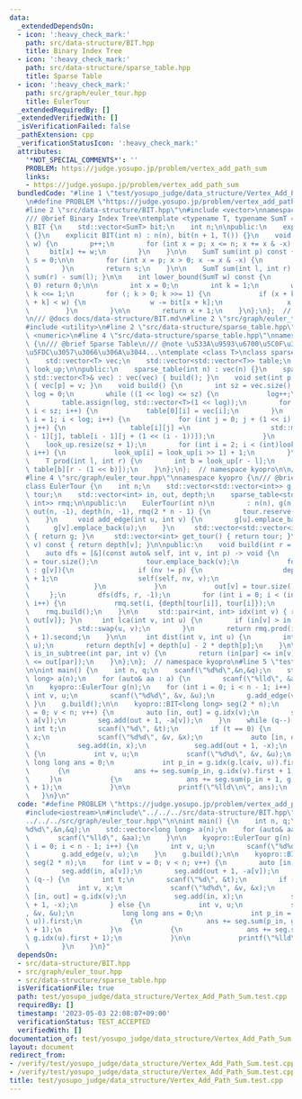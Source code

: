 ```yaml
---
data:
  _extendedDependsOn:
  - icon: ':heavy_check_mark:'
    path: src/data-structure/BIT.hpp
    title: Binary Index Tree
  - icon: ':heavy_check_mark:'
    path: src/data-structure/sparse_table.hpp
    title: Sparse Table
  - icon: ':heavy_check_mark:'
    path: src/graph/euler_tour.hpp
    title: EulerTour
  _extendedRequiredBy: []
  _extendedVerifiedWith: []
  _isVerificationFailed: false
  _pathExtension: cpp
  _verificationStatusIcon: ':heavy_check_mark:'
  attributes:
    '*NOT_SPECIAL_COMMENTS*': ''
    PROBLEM: https://judge.yosupo.jp/problem/vertex_add_path_sum
    links:
    - https://judge.yosupo.jp/problem/vertex_add_path_sum
  bundledCode: "#line 1 \"test/yosupo_judge/data_structure/Vertex_Add_Path_Sum.test.cpp\"\
    \n#define PROBLEM \"https://judge.yosupo.jp/problem/vertex_add_path_sum\"\n#include<iostream>\n\
    #line 2 \"src/data-structure/BIT.hpp\"\n#include <vector>\nnamespace kyopro {\n\
    /// @brief Binary Index Tree\ntemplate <typename T, typename SumT = T>\nclass\
    \ BIT {\n    std::vector<SumT> bit;\n    int n;\n\npublic:\n    explicit BIT()\
    \ {}\n    explicit BIT(int n) : n(n), bit(n + 1, T()) {}\n    void add(int p,T\
    \ w) {\n        p++;\n        for (int x = p; x <= n; x += x & -x) {\n       \
    \     bit[x] += w;\n        }\n    }\n\n    SumT sum(int p) const {\n        T\
    \ s = 0;\n\n        for (int x = p; x > 0; x -= x & -x) {\n            s += bit[x];\n\
    \        }\n        return s;\n    }\n\n    SumT sum(int l, int r) const { return\
    \ sum(r) - sum(l); }\n\n    int lower_bound(SumT w) const {\n        if (w <=\
    \ 0) return 0;\n\n        int x = 0;\n        int k = 1;\n        while (k < n)\
    \ k <<= 1;\n        for (; k > 0; k >>= 1) {\n            if (x + k <= n && bit[x\
    \ + k] < w) {\n                w -= bit[x + k];\n                x += k;\n   \
    \         }\n        }\n\n        return x + 1;\n    }\n};\n};  // namespace kyopro\n\
    \n/// @docs docs/data-structure/BIT.md\n#line 2 \"src/graph/euler_tour.hpp\"\n\
    #include <utility>\n#line 2 \"src/data-structure/sparse_table.hpp\"\n#include\
    \ <numeric>\n#line 4 \"src/data-structure/sparse_table.hpp\"\nnamespace kyopro\
    \ {\n/// @brief Sparse Table\n/// @note \u533A\u9593\u6700\u5C0F\u3057\u304B\u5BFE\
    \u5FDC\u3057\u3066\u306A\u3044...\ntemplate <class T>\nclass sparse_table {\n\
    \    std::vector<T> vec;\n    std::vector<std::vector<T>> table;\n    std::vector<int>\
    \ look_up;\n\npublic:\n    sparse_table(int n) : vec(n) {}\n    sparse_table(const\
    \ std::vector<T>& vec) : vec(vec) { build(); }\n    void set(int p, const T& v)\
    \ { vec[p] = v; }\n    void build() {\n        int sz = vec.size();\n        int\
    \ log = 0;\n        while ((1 << log) <= sz) {\n            log++;\n        }\n\
    \        table.assign(log, std::vector<T>(1 << log));\n        for (int i = 0;\
    \ i < sz; i++) {\n            table[0][i] = vec[i];\n        }\n        for (int\
    \ i = 1; i < log; i++) {\n            for (int j = 0; j + (1 << i) <= (1 << log);\
    \ j++) {\n                table[i][j] =\n                    std::min(table[i\
    \ - 1][j], table[i - 1][j + (1 << (i - 1))]);\n            }\n        }\n    \
    \    look_up.resize(sz + 1);\n        for (int i = 2; i < (int)look_up.size();\
    \ i++) {\n            look_up[i] = look_up[i >> 1] + 1;\n        }\n    }\n\n\
    \    T prod(int l, int r) {\n        int b = look_up[r - l];\n        return std::min(table[b][l],\
    \ table[b][r - (1 << b)]);\n    }\n};\n};  // namespace kyopro\n\n/// @docs docs/data-structure/sparse_table.md\n\
    #line 4 \"src/graph/euler_tour.hpp\"\nnamespace kyopro {\n/// @brief EulerTour\n\
    class EulerTour {\n    int n;\n    std::vector<std::vector<int>> g;\n    std::vector<int>\
    \ tour;\n    std::vector<int> in, out, depth;\n    sparse_table<std::pair<int,\
    \ int>> rmq;\n\npublic:\n    EulerTour(int n)\n        : n(n), g(n), in(n, -1),\
    \ out(n, -1), depth(n, -1), rmq(2 * n - 1) {\n        tour.reserve(2 * n - 1);\n\
    \    }\n     void add_edge(int u, int v) {\n        g[u].emplace_back(v);\n  \
    \      g[v].emplace_back(u);\n    }\n     std::vector<std::vector<int>> get_graph()\
    \ { return g; }\n     std::vector<int> get_tour() { return tour; }\n     int get_depth(int\
    \ v) const { return depth[v]; }\n\npublic:\n    void build(int r = 0) {\n    \
    \    auto dfs = [&](const auto& self, int v, int p) -> void {\n            in[v]\
    \ = tour.size();\n            tour.emplace_back(v);\n            for (auto nv\
    \ : g[v]){\n                if (nv != p) {\n                    depth[nv] = depth[v]\
    \ + 1;\n                    self(self, nv, v);\n                    tour.emplace_back(v);\n\
    \                }\n            }\n            out[v] = tour.size() - 1;\n   \
    \     };\n        dfs(dfs, r, -1);\n        for (int i = 0; i < (int)tour.size();\
    \ i++) {\n            rmq.set(i, {depth[tour[i]], tour[i]});\n        }\n    \
    \    rmq.build();\n    }\n\n     std::pair<int, int> idx(int v) { return {in[v],\
    \ out[v]}; }\n     int lca(int v, int u) {\n        if (in[v] > in[u] + 1) {\n\
    \            std::swap(u, v);\n        }\n        return rmq.prod(in[v], in[u]\
    \ + 1).second;\n    }\n\n     int dist(int v, int u) {\n        int p = lca(v,\
    \ u);\n        return depth[v] + depth[u] - 2 * depth[p];\n    }\n\n     bool\
    \ is_in_subtree(int par, int v) {\n        return (in[par] <= in[v] && out[v]\
    \ <= out[par]);\n    }\n};\n};  // namespace kyopro\n#line 5 \"test/yosupo_judge/data_structure/Vertex_Add_Path_Sum.test.cpp\"\
    \n\nint main() {\n    int n, q;\n    scanf(\"%d%d\",&n,&q);\n    std::vector<long\
    \ long> a(n);\n    for (auto& aa : a) {\n        scanf(\"%lld\", &aa);\n    }\n\
    \n    kyopro::EulerTour g(n);\n    for (int i = 0; i < n - 1; i++) {\n       \
    \ int v, u;\n        scanf(\"%d%d\", &v, &u);\n        g.add_edge(v, u);\n   \
    \ }\n    g.build();\n\n    kyopro::BIT<long long> seg(2 * n);\n    for (int v\
    \ = 0; v < n; v++) {\n        auto [in, out] = g.idx(v);\n        seg.add(in,\
    \ a[v]);\n        seg.add(out + 1, -a[v]);\n    }\n    while (q--) {\n       \
    \ int t;\n        scanf(\"%d\", &t);\n        if (t == 0) {\n            int v,\
    \ x;\n            scanf(\"%d%d\", &v, &x);\n            auto [in, out] = g.idx(v);\n\
    \            seg.add(in, x);\n            seg.add(out + 1, -x);\n        } else\
    \ {\n            int v, u;\n            scanf(\"%d%d\", &v, &u);\n           \
    \ long long ans = 0;\n            int p_in = g.idx(g.lca(v, u)).first;\n     \
    \       {\n                ans += seg.sum(p_in, g.idx(v).first + 1);\n       \
    \     }\n            {\n                ans += seg.sum(p_in + 1, g.idx(u).first\
    \ + 1);\n            }\n\n            printf(\"%lld\\n\", ans);\n        }\n \
    \   }\n}\n"
  code: "#define PROBLEM \"https://judge.yosupo.jp/problem/vertex_add_path_sum\"\n\
    #include<iostream>\n#include\"../../../src/data-structure/BIT.hpp\"\n#include\"\
    ../../../src/graph/euler_tour.hpp\"\n\nint main() {\n    int n, q;\n    scanf(\"\
    %d%d\",&n,&q);\n    std::vector<long long> a(n);\n    for (auto& aa : a) {\n \
    \       scanf(\"%lld\", &aa);\n    }\n\n    kyopro::EulerTour g(n);\n    for (int\
    \ i = 0; i < n - 1; i++) {\n        int v, u;\n        scanf(\"%d%d\", &v, &u);\n\
    \        g.add_edge(v, u);\n    }\n    g.build();\n\n    kyopro::BIT<long long>\
    \ seg(2 * n);\n    for (int v = 0; v < n; v++) {\n        auto [in, out] = g.idx(v);\n\
    \        seg.add(in, a[v]);\n        seg.add(out + 1, -a[v]);\n    }\n    while\
    \ (q--) {\n        int t;\n        scanf(\"%d\", &t);\n        if (t == 0) {\n\
    \            int v, x;\n            scanf(\"%d%d\", &v, &x);\n            auto\
    \ [in, out] = g.idx(v);\n            seg.add(in, x);\n            seg.add(out\
    \ + 1, -x);\n        } else {\n            int v, u;\n            scanf(\"%d%d\"\
    , &v, &u);\n            long long ans = 0;\n            int p_in = g.idx(g.lca(v,\
    \ u)).first;\n            {\n                ans += seg.sum(p_in, g.idx(v).first\
    \ + 1);\n            }\n            {\n                ans += seg.sum(p_in + 1,\
    \ g.idx(u).first + 1);\n            }\n\n            printf(\"%lld\\n\", ans);\n\
    \        }\n    }\n}"
  dependsOn:
  - src/data-structure/BIT.hpp
  - src/graph/euler_tour.hpp
  - src/data-structure/sparse_table.hpp
  isVerificationFile: true
  path: test/yosupo_judge/data_structure/Vertex_Add_Path_Sum.test.cpp
  requiredBy: []
  timestamp: '2023-05-03 22:08:07+09:00'
  verificationStatus: TEST_ACCEPTED
  verifiedWith: []
documentation_of: test/yosupo_judge/data_structure/Vertex_Add_Path_Sum.test.cpp
layout: document
redirect_from:
- /verify/test/yosupo_judge/data_structure/Vertex_Add_Path_Sum.test.cpp
- /verify/test/yosupo_judge/data_structure/Vertex_Add_Path_Sum.test.cpp.html
title: test/yosupo_judge/data_structure/Vertex_Add_Path_Sum.test.cpp
---
```

